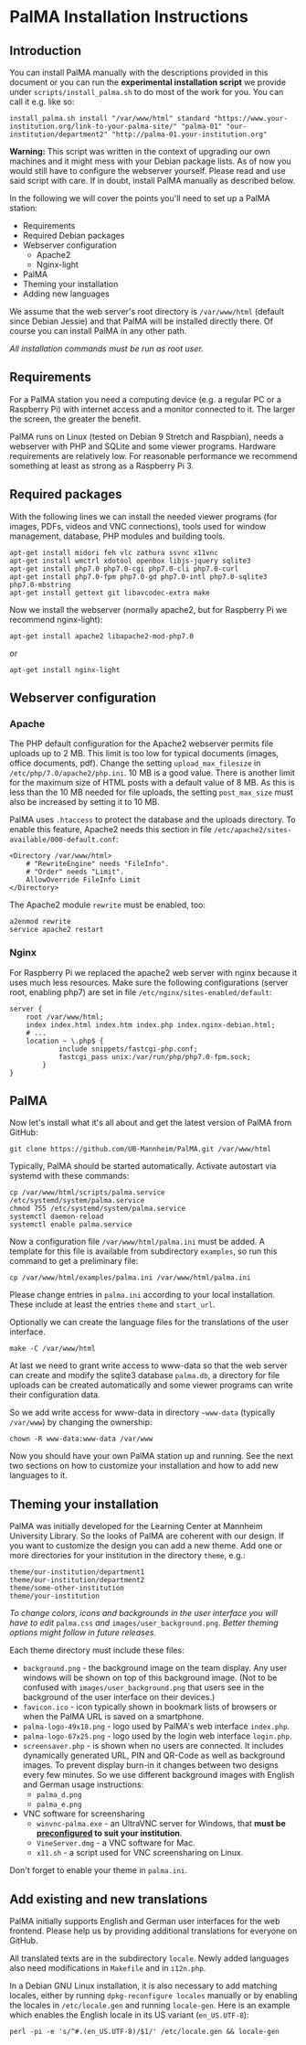 # PalMA Installation Instructions

## Introduction

You can install PalMA manually with the descriptions provided in this document or you can run the **experimental installation script** we provide under `scripts/install_palma.sh` to do most of the work for you. You can call it e.g. like so:

`install_palma.sh install "/var/www/html" standard "https://www.your-institution.org/link-to-your-palma-site/" "palma-01" "our-institution/department2" "http://palma-01.your-institution.org"`

**Warning:** This script was written in the context of upgrading our own machines and it might mess with your Debian package lists. As of now you would still have to configure the webserver yourself.
Please read and use said script with care. If in doubt, install PalMA manually as described below.

In the following we will cover the points you'll need to set up a PalMA station:

* Requirements
* Required Debian packages
* Webserver configuration
  * Apache2
  * Nginx-light
* PalMA
* Theming your installation
* Adding new languages

We assume that the web server's root directory is `/var/www/html` (default since Debian Jessie) and that PalMA will be installed directly there. Of course you can install PalMA in any other path.

_All installation commands must be run as root user._

## Requirements

For a PalMA station you need a computing device (e.g. a regular PC or a Raspberry Pi) with internet access and a monitor connected to it. The larger the screen, the greater the benefit.

PalMA runs on Linux (tested on Debian 9 Stretch and Raspbian), needs a webserver with PHP and SQLite and some viewer programs.
Hardware requirements are relatively low. For reasonable performance we recommend something at least as strong as a Raspberry Pi 3.

## Required packages

With the following lines we can install the needed viewer programs (for images, PDFs, videos and VNC connections), tools used for window management, database, PHP modules and building tools.

    apt-get install midori feh vlc zathura ssvnc x11vnc
    apt-get install wmctrl xdotool openbox libjs-jquery sqlite3
    apt-get install php7.0 php7.0-cgi php7.0-cli php7.0-curl
    apt-get install php7.0-fpm php7.0-gd php7.0-intl php7.0-sqlite3 php7.0-mbstring
    apt-get install gettext git libavcodec-extra make

Now we install the webserver (normally apache2, but for Raspberry Pi we recommend nginx-light):

    apt-get install apache2 libapache2-mod-php7.0

or

    apt-get install nginx-light

## Webserver configuration

### Apache

The PHP default configuration for the Apache2 webserver permits file uploads
up to 2 MB. This limit is too low for typical documents (images,
office documents, pdf). Change the setting `upload_max_filesize` in
`/etc/php/7.0/apache2/php.ini`. 10 MB is a good value. There is another limit
for the maximum size of HTML posts with a default value of 8 MB.
As this is less than the 10 MB needed for file uploads, the setting
`post_max_size` must also be increased by setting it to 10 MB.

PalMA uses `.htaccess` to protect the database and the uploads directory.
To enable this feature, Apache2 needs this section in file
`/etc/apache2/sites-available/000-default.conf`:

    <Directory /var/www/html>
        # "RewriteEngine" needs "FileInfo".
        # "Order" needs "Limit".
        AllowOverride FileInfo Limit
    </Directory>

The Apache2 module `rewrite` must be enabled, too:

    a2enmod rewrite
    service apache2 restart

### Nginx

For Raspberry Pi we replaced the apache2 web server with nginx because it uses much
less resources. Make sure the following configurations (server root, enabling php7) are set in
file `/etc/nginx/sites-enabled/default`:

    server {
        root /var/www/html;
        index index.html index.htm index.php index.nginx-debian.html;
        # ...
        location ~ \.php$ {
                include snippets/fastcgi-php.conf;
                fastcgi_pass unix:/var/run/php/php7.0-fpm.sock;
            }
    }


## PalMA

Now let's install what it's all about and get the latest version of PalMA from GitHub:

    git clone https://github.com/UB-Mannheim/PalMA.git /var/www/html

Typically, PalMA should be started automatically. Activate autostart via systemd with these commands:

    cp /var/www/html/scripts/palma.service /etc/systemd/system/palma.service
    chmod 755 /etc/systemd/system/palma.service
    systemctl daemon-reload
    systemctl enable palma.service

Now a configuration file `/var/www/html/palma.ini` must be added.
A template for this file is available from subdirectory `examples`, so run
this command to get a preliminary file:

    cp /var/www/html/examples/palma.ini /var/www/html/palma.ini

Please change entries in `palma.ini` according to your local installation.
These include at least the entries `theme` and `start_url`.

Optionally we can create the language files for the translations of the user interface.

    make -C /var/www/html

At last we need to grant write access to www-data so that the web server can
create and modify the sqlite3 database `palma.db`, a directory for file uploads
can be created automatically and some viewer programs can write their
configuration data.

So we add write access for www-data in directory `~www-data` (typically
`/var/www`) by changing the ownership:

    chown -R www-data:www-data /var/www

Now you should have your own PalMA station up and running.
See the next two sections on how to customize your installation and how to add new languages to it.

## Theming your installation

PalMA was initially developed for the Learning Center at Mannheim University
Library. So the looks of PalMA are coherent with our design.
If you want to customize the design you can add a new theme.
Add one or more directories for your institution in the directory `theme`, e.g.:

    theme/our-institution/department1
    theme/our-institution/department2
    theme/some-other-institution
    theme/your-institution

_To change colors, icons and backgrounds in the user interface you will have to edit_ `palma.css` _and_ `images/user_background.png`.
_Better theming options might follow in future releases._

Each theme directory must include these files:

* `background.png` - the background image on the team display. Any user windows will be shown on top of this background image. (Not to be confused with `images/user_background.png` that users see in the background of the user interface on their devices.)
* `favicon.ico` - icon typically shown in bookmark lists of browsers or when the PalMA URL is saved on a smartphone.
* `palma-logo-49x18.png` - logo used by PalMA's web interface `index.php`.
* `palma-logo-67x25.png` - logo used by the login web interface `login.php`.
* `screensaver.php` - is shown when no users are connected. It includes dynamically generated URL, PIN and QR-Code as well as background images. To prevent display burn-in it changes between two designs every few minutes. So we use different background images with English and German usage instructions:
  * `palma_d.png`
  * `palma_e.png`
* VNC software for screensharing
  * `winvnc-palma.exe` - an UltraVNC server for Windows, that **must be [preconfigured](http://www.uvnc.com/docs/uvnc-sc.html]) to suit your institution**.
  * `VineServer.dmg` - a VNC software for Mac.
  * `x11.sh` - a script used for VNC screensharing on Linux.

Don't forget to enable your theme in `palma.ini`.

## Add existing and new translations

PalMA initially supports English and German user interfaces for the web
frontend. Please help us by providing additional translations for everyone on GitHub.

All translated texts are in the subdirectory `locale`.
Newly added languages also need modifications in `Makefile` and in `i12n.php`.

In a Debian GNU Linux installation, it is also necessary to add matching
locales, either by running `dpkg-reconfigure locales` manually or by enabling
the locales in `/etc/locale.gen` and running `locale-gen`. Here is an
example which enables the English locale in its US variant (`en_US.UTF-8`):

    perl -pi -e 's/^#.(en_US.UTF-8)/$1/' /etc/locale.gen && locale-gen
